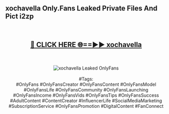 <h2>xochavella Only.Fans Leaked Private Files And Pict i2zp</h2>
<br>
<div align="center">
<h2><a href="https://mediafiles.top/xochavella" rel="nofollow">🔴 CLICK HERE 🌐==►► xochavella</a></h2>
<br>
<br>
<a href="https://mediafiles.top/xochavella" rel="nofollow" data-target="animated-image.originalLink"><img src="https://i.ibb.co.com/WyWwxjT/player-gif2.gif" alt="xochavella Leaked OnlyFans" style="max-width: 100%; display: inline-block;" data-target="animated-image.originalImage"></a>
<br><br>
#Tags:
<br>
#OnlyFans #OnlyFansCreator #OnlyFansContent #OnlyFansModel #OnlyFansLife #OnlyFansCommunity #OnlyFansLaunching #OnlyFansIncome #OnlyFansVids #OnlyFansTips #OnlyFansSuccess #AdultContent #ContentCreator #InfluencerLife #SocialMediaMarketing #SubscriptionService #OnlyFansPromotion #DigitalContent #FanConnect
</div>
<br>